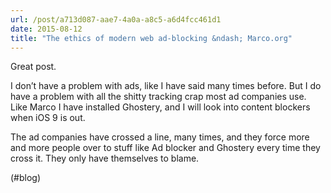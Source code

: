 ```yaml
---
url: /post/a713d087-aae7-4a0a-a8c5-a6d4fcc461d1
date: 2015-08-12
title: "The ethics of modern web ad-blocking &ndash; Marco.org"
---
```


Great post.



I don&#8217;t have a problem with ads, like I have said many times before. But I do have a problem with all the shitty tracking crap most ad companies use. Like Marco I have installed Ghostery, and I will look into content blockers when iOS 9 is out.



The ad companies have crossed a line, many times, and they force more and more people over to stuff like Ad blocker and Ghostery every time they cross it. They only have themselves to blame.



(#blog)